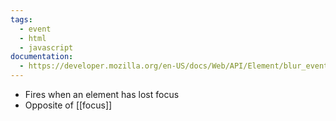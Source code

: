 ```yaml
---
tags:
  - event
  - html
  - javascript
documentation:
  - https://developer.mozilla.org/en-US/docs/Web/API/Element/blur_event
---
```

- Fires when an element has lost focus
- Opposite of [[focus]]